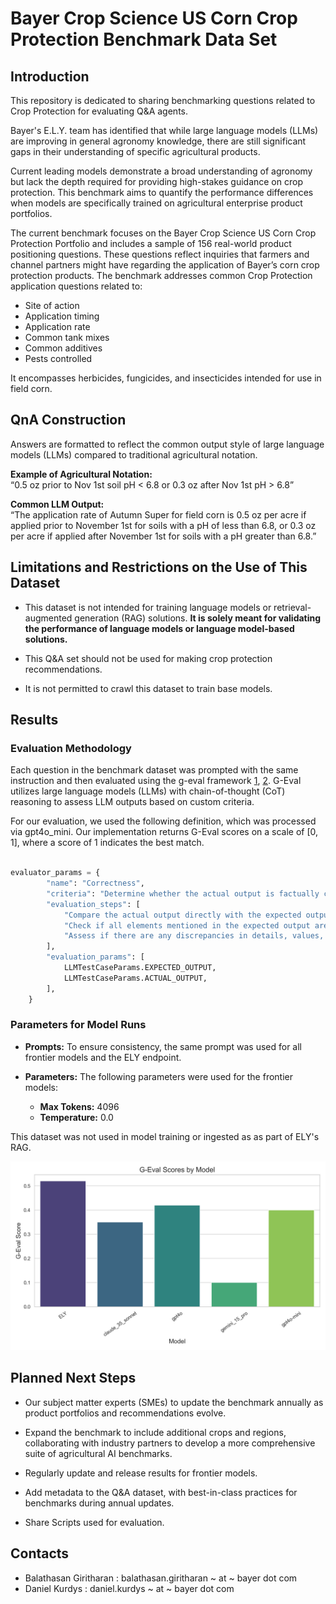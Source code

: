 # Bayer Crop Science US Corn Crop Protection Benchmark Data Set

## Introduction

This repository is dedicated to sharing benchmarking questions related to Crop Protection for evaluating Q&A agents.

Bayer's E.L.Y. team has identified that while large language models (LLMs) are improving in general agronomy knowledge, there are still significant gaps in their understanding of specific agricultural products.

Current leading models demonstrate a broad understanding of agronomy but lack the depth required for providing high-stakes guidance on crop protection. This benchmark aims to quantify the performance differences when models are specifically trained on agricultural enterprise product portfolios.

The current benchmark focuses on the Bayer Crop Science US Corn Crop Protection Portfolio and includes a sample of 156 real-world product positioning questions. These questions reflect inquiries that farmers and channel partners might have regarding the application of Bayer’s corn crop protection products. The benchmark addresses common Crop Protection application questions related to:

- Site of action
- Application timing
- Application rate
- Common tank mixes
- Common additives
- Pests controlled

It encompasses herbicides, fungicides, and insecticides intended for use in field corn.

## QnA Construction


Answers are formatted to reflect the common output style of large language models (LLMs) compared to traditional agricultural notation. 

**Example of Agricultural Notation:**  
“0.5 oz prior to Nov 1st soil pH < 6.8 or 0.3 oz after Nov 1st pH > 6.8”

**Common LLM Output:**  
“The application rate of Autumn Super for field corn is 0.5 oz per acre if applied prior to November 1st for soils with a pH of less than 6.8, or 0.3 oz per acre if applied after November 1st for soils with a pH greater than 6.8.”

## Limitations and Restrictions on the Use of This Dataset

- This dataset is not intended for training language models or retrieval-augmented generation (RAG) solutions. **It is solely meant for validating the performance of language models or language model-based solutions.**
  
- This Q&A set should not be used for making crop protection recommendations.

- It is not permitted to crawl this dataset to train base models.

## Results

### Evaluation Methodology

Each question in the benchmark dataset was prompted with the same instruction and then evaluated using the g-eval framework [1](https://arxiv.org/pdf/2303.16634), [2](https://www.deepeval.com/docs/metrics-llm-evals). G-Eval utilizes large language models (LLMs) with chain-of-thought (CoT) reasoning to assess LLM outputs based on custom criteria. 

For our evaluation, we used the following definition, which was processed via gpt4o_mini. Our implementation returns G-Eval scores on a scale of [0, 1], where a score of 1 indicates the best match.

```python

evaluator_params = {
        "name": "Correctness",
        "criteria": "Determine whether the actual output is factually correct based on the expected output.",
        "evaluation_steps": [
            "Compare the actual output directly with the expected output to verify factual accuracy.",
            "Check if all elements mentioned in the expected output are present and correctly represented in the actual output.",
            "Assess if there are any discrepancies in details, values, or information between the actual and expected outputs.",
        ],
        "evaluation_params": [
            LLMTestCaseParams.EXPECTED_OUTPUT,
            LLMTestCaseParams.ACTUAL_OUTPUT,
        ],
    }
```


### Parameters for Model Runs

- **Prompts:** To ensure consistency, the same prompt was used for all frontier models and the ELY endpoint.

- **Parameters:** The following parameters were used for the frontier models:
  - **Max Tokens:** 4096
  - **Temperature:** 0.0

This dataset was not used in model training or ingested as as part of ELY's RAG.

![G Eval Scores](plots/g_eval_scores.png)


## Planned Next Steps

- Our subject matter experts (SMEs) to update the benchmark annually as product portfolios and recommendations evolve.

- Expand the benchmark to include additional crops and regions, collaborating with industry partners to develop a more comprehensive suite of agricultural AI benchmarks.

- Regularly update and release results for frontier models.

- Add metadata to the Q&A dataset, with best-in-class practices for benchmarks during annual updates.

- Share Scripts used for evaluation.

## Contacts

* Balathasan Giritharan : balathasan.giritharan ~ at ~ bayer dot com
* Daniel Kurdys : daniel.kurdys ~ at ~  bayer dot com
